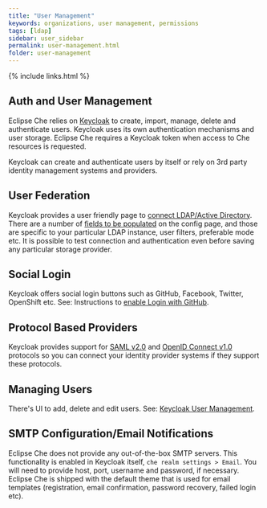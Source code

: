 ```yaml
---
title: "User Management"
keywords: organizations, user management, permissions
tags: [ldap]
sidebar: user_sidebar
permalink: user-management.html
folder: user-management
---
```

{% include links.html %}

## Auth and User Management

Eclipse Che relies on [Keycloak](http://www.Keycloak.org) to create, import, manage, delete and authenticate users. Keycloak uses its own authentication mechanisms and user storage. Eclipse Che requires a Keycloak token when access to Che resources is requested.

Keycloak can create and authenticate users by itself or rely on 3rd party identity management systems and providers.

## User Federation

Keycloak provides a user friendly page to [connect LDAP/Active Directory](http://www.Keycloak.org/docs/latest/server_admin/topics/user-federation.html). There are a number of [fields to be populated](http://www.Keycloak.org/docs/latest/server_admin/topics/user-federation/ldap.html) on the config page, and those are specific to your particular LDAP instance, user filters, preferable mode etc. It is possible to test connection and authentication even before saving any particular storage provider.

## Social Login

Keycloak offers social login buttons such as GitHub, Facebook, Twitter, OpenShift etc. See: Instructions to [enable Login with GitHub](http://www.Keycloak.org/docs/latest/server_admin/topics/identity-broker/social/github.html).

## Protocol Based Providers

Keycloak provides support for [SAML v2.0](http://www.Keycloak.org/docs/latest/server_admin/topics/identity-broker/saml.html) and [OpenID Connect v1.0](http://www.Keycloak.org/docs/latest/server_admin/topics/identity-broker/oidc.html) protocols so you can connect your identity provider systems if they support these protocols.

## Managing Users

There's UI to add, delete and edit users. See: [Keycloak User Management](http://www.Keycloak.org/docs/latest/server_admin/topics/users.html).

## SMTP Configuration/Email Notifications

Eclipse Che does not provide any out-of-the-box SMTP servers. This functionality is enabled in Keycloak itself, `che realm settings > Email`. You will need to provide host, port, username and password, if necessary. Eclipse Che is shipped with the default theme that is used for email templates (registration, email confirmation, password recovery, failed login etc).
